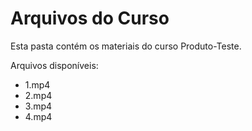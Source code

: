 # Arquivos do Curso

Esta pasta contém os materiais do curso Produto-Teste.

Arquivos disponíveis:
- 1.mp4
- 2.mp4
- 3.mp4
- 4.mp4